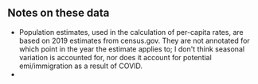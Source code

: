 ## Notes on these data

* Population estimates, used in the calculation of per-capita rates, are based on 2019 estimates from census.gov. They are not annotated for which point in the year the estimate applies to; I don't think seasonal variation is accounted for, nor does it account for potential emi/immigration as a result of COVID.
* 
